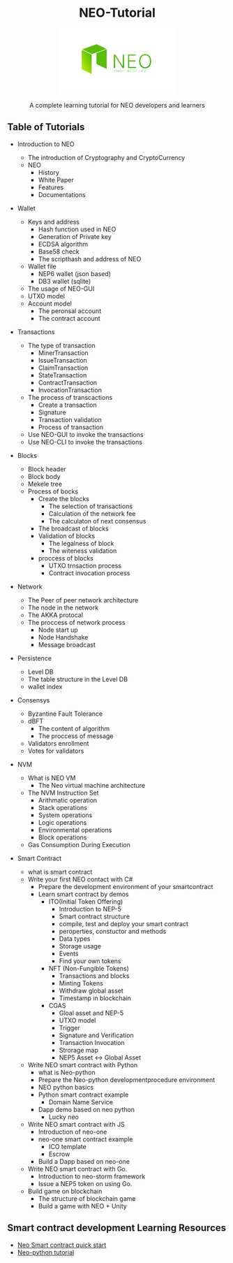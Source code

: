 <div align="center">  
<h1>NEO-Tutorial</h1>
<img src="neo-rebranding.png" alt="NEO-Tutorial" height="150">
<p>A complete learning tutorial for NEO developers and learners</p>
</div>

## Table of Tutorials
 - Introduction to NEO
    - The introduction of Cryptography and CryptoCurrency 
    - NEO
        - History
        - White Paper
        - Features
        - Documentations

 - Wallet 
    - Keys and address
        - Hash function used in NEO
        - Generation of Private key
        - ECDSA algorithm
        - Base58 check
        - The scripthash and address of NEO
    - Wallet file
        - NEP6 wallet (json based)
        - DB3 wallet (sqlite)
    - The usage of NEO-GUI
    - UTXO model
    - Account model
        - The peronsal account
        - The contract account


 - Transactions
    - The type of transaction 
        -  MinerTransaction
        -  IssueTransaction
        -  ClaimTransaction
        -  StateTransaction
        -  ContractTransaction
        -  InvocationTransaction
    - The process of transcactions
        - Create a transaction
        - Signature
        - Transaction validation
        - Process of transaction
    - Use NEO-GUI to invoke the transactions
    - Use NEO-CLI to invoke the transactions
 
 - Blocks
    - Block header
    - Block body
    - Mekele tree
    - Process of bocks 
        - Create the blocks 
            -  The selection of transactions
            -  Calculation of the network fee
            -  The calculaton of next consensus
        - The broadcast of blocks
        - Validation of blocks
            - The legalness of block
            - The witeness validation
        - proccess of blocks
            - UTXO trnsaction process
            - Contract invocation process

 - Network 
    - The Peer of peer network architecture
    - The node in the network
    - The AKKA protocal
    - The proccess of network process
        - Node start up
        - Node Handshake
        - Message broadcast
 
 - Persistence
    -  Level DB
    -  The table structure in the Level DB
    -  wallet index

 - Consensys
    - Byzantine Fault Tolerance
    - dBFT 
        - The content of algorithm
        - The proccess of message
    - Validators enrollment 
    - Votes for validators

 - NVM
    - What is NEO VM
        - The Neo virtual machine architecture    
    - The NVM Instruction Set
        - Arithmatic operation
        - Stack operations
        - System operations
        - Logic operations
        - Environmental operations
        - Block operations
    - Gas Consumption During Execution

- Smart Contract
    - what is smart contract
    - Write your first NEO contact with C#
    	- Prepare the development environment of your smartcontract
    	- Learn smart contract by demos
    		- ITO(Initial Token Offering)
    			- Introduction to NEP-5 
    			- Smart contract structure 
    			- compile, test and deploy your smart contract
    			- peroperties, constuctor and methods
    			- Data types
    			- Storage usage
    			- Events 
    			- Find your own tokens
    		- NFT (Non-Fungible Tokens)
    			- Transactions and blocks
    			- Minting Tokens
    			- Withdraw global asset
    			- Timestamp in blockchain
    		- CGAS
    			- Gloal asset and NEP-5
    			- UTXO model
    			- Trigger
    			- Signature and Verification
    			- Transaction Invocation
    			- Strorage map
    			- NEP5 Asset <-> Global Asset
    - Write NEO smart contract with Python 
        - what is Neo-python
        - Prepare the Neo-python developmentprocedure environment 
        - NEO python basics
        - Python smart contract example
            - Domain Name Service
        - Dapp demo based on neo python
            - Lucky neo 
    - Write NEO smart contract with JS
        - Introduction of neo-one
        - neo-one smart contract example
            - ICO template
            - Escrow
        - Build a Dapp based on neo-one 
    - Write NEO smart contract with Go.
        - Introduction to neo-storm framework
        - Issue a NEP5 token on using Go.
    - Build game on blockchain
        - The structure of blockchain game
        - Build a game with NEO + Unity
        
## Smart contract development Learning Resources
- [Neo Smart contract quick start](https://github.com/neo-ngd/NEO-Tutorial/tree/master/neo_docs_SmartContract_QuickStart)
- [Neo-python tutorial](https://github.com/neo-ngd/NEO-Tutorial/tree/master/neo_docs_neopython_tutorial)
